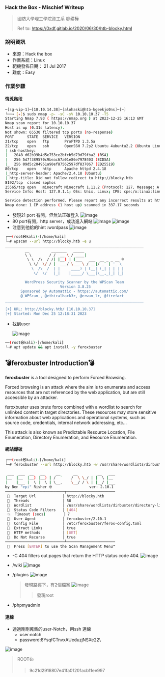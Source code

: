 ### Hack the Box - Mischief Writeup
> 國防大學理工學院資工系 廖耕樺
> 
> Ref to: https://0xdf.gitlab.io/2020/06/30/htb-blocky.html

### 說明資訊

* 來源：Hack the box
* 作業系統：Linux
* 靶機發佈日期： 21 Jul 2017
* 難度：Easy

### 作業步驟

#### 情蒐階段
```bash
─[sg-vip-1]─[10.10.14.38]─[alohaski@htb-kgeekjo0ns]─[~]
└──╼ [★]$ sudo nmap -p- -sC -sV 10.10.10.37 -T5
Starting Nmap 7.93 ( https://nmap.org ) at 2023-12-25 16:13 GMT
Nmap scan report for 10.10.10.37
Host is up (0.31s latency).
Not shown: 65530 filtered tcp ports (no-response)
PORT      STATE  SERVICE   VERSION
21/tcp    open   ftp       ProFTPD 1.3.5a
22/tcp    open   ssh       OpenSSH 7.2p2 Ubuntu 4ubuntu2.2 (Ubuntu Linux; protocol 2.0)
| ssh-hostkey: 
|   2048 d62b99b4d5e753ce2bfcb5d79d79fba2 (RSA)
|   256 5d7f389570c9beac67a01e86e7978403 (ECDSA)
|_  256 09d5c204951a90ef87562597df837067 (ED25519)
80/tcp    open   http      Apache httpd 2.4.18
|_http-server-header: Apache/2.4.18 (Ubuntu)
|_http-title: Did not follow redirect to http://blocky.htb
8192/tcp  closed sophos
25565/tcp open   minecraft Minecraft 1.11.2 (Protocol: 127, Message: A Minecraft Server, Users: 0/20)
Service Info: Host: 127.0.1.1; OSs: Unix, Linux; CPE: cpe:/o:linux:linux_kernel

Service detection performed. Please report any incorrect results at https://nmap.org/submit/ .
Nmap done: 1 IP address (1 host up) scanned in 337.17 seconds
```
* 發現21 port 有開，但無法正確登入
![image](https://github.com/Draw0919/Pub-ClassWork/assets/102810421/af12aa53-ac41-41e1-bff5-f06d7cf3b32d)
* 80 port有開，http server，成功進入網站
![image](https://github.com/Draw0919/Pub-ClassWork/assets/102810421/dde465b5-4e84-4571-86d0-5eb98de47fc1)
![image](https://github.com/Draw0919/Pub-ClassWork/assets/102810421/5a4c75c7-8560-483a-a4a7-1dc944d82473)
* 注意到他給的hint :wordpass
![image](https://github.com/Draw0919/Pub-ClassWork/assets/102810421/71078285-72dc-4dd0-a08f-4076c96ccf4c)

```bash
┌──(root㉿kali)-[/home/kali]
└─# wpscan --url http://blocky.htb -e u
_______________________________________________________________
         __          _______   _____
         \ \        / /  __ \ / ____|
          \ \  /\  / /| |__) | (___   ___  __ _ _ __ ®
           \ \/  \/ / |  ___/ \___ \ / __|/ _` | '_ \
            \  /\  /  | |     ____) | (__| (_| | | | |
             \/  \/   |_|    |_____/ \___|\__,_|_| |_|

         WordPress Security Scanner by the WPScan Team
                         Version 3.8.25
       Sponsored by Automattic - https://automattic.com/
       @_WPScan_, @ethicalhack3r, @erwan_lr, @firefart
_______________________________________________________________

[+] URL: http://blocky.htb/ [10.10.10.37]
[+] Started: Mon Dec 25 12:18:31 2023
```
* 找到user
  
  ![image](https://github.com/Draw0919/Pub-ClassWork/assets/102810421/1d01e61d-02de-4298-ba4f-c77263671c6f)

```bash
──(root㉿kali)-[/home/kali]
└─# apt update && apt install -y feroxbuster
```
💣feroxbuster Introduction💣
---
**feroxbuster** is a tool designed to perform Forced Browsing.

Forced browsing is an attack where the aim is to enumerate and access resources that are not referenced by the web application, but are still accessible by an attacker.

feroxbuster uses brute force combined with a wordlist to search for unlinked content in target directories. These resources may store sensitive information about web applications and operational systems, such as source code, credentials, internal network addressing, etc...

This attack is also known as Predictable Resource Location, File Enumeration, Directory Enumeration, and Resource Enumeration.
#### 網站爆破
```bash
┌──(root㉿kali)-[/home/kali]
└─# feroxbuster --url http://blocky.htb -w /usr/share/wordlists/dirbuster/directory-list-2.3-medium.txt -C 404 -n 

 ___  ___  __   __     __      __         __   ___
|__  |__  |__) |__) | /  `    /  \ \_/ | |  \ |__
|    |___ |  \ |  \ | \__,    \__/ / \ | |__/ |___
by Ben "epi" Risher 🤓                 ver: 2.10.1
───────────────────────────┬──────────────────────
 🎯  Target Url            │ http://blocky.htb
 🚀  Threads               │ 50
 📖  Wordlist              │ /usr/share/wordlists/dirbuster/directory-list-2.3-medium.txt
 💢  Status Code Filters   │ [404]
 💥  Timeout (secs)        │ 7
 🦡  User-Agent            │ feroxbuster/2.10.1
 💉  Config File           │ /etc/feroxbuster/ferox-config.toml
 🔎  Extract Links         │ true
 🏁  HTTP methods          │ [GET]
 🚫  Do Not Recurse        │ true
───────────────────────────┴──────────────────────
 🏁  Press [ENTER] to use the Scan Management Menu™
```
* -C 404 filters out pages that return the HTTP status code 404.
![image](https://github.com/Draw0919/Pub-ClassWork/assets/102810421/e054cc63-dac2-477d-8ef2-fd80af49d458)
* /wiki
  ![image](https://github.com/Draw0919/Pub-ClassWork/assets/102810421/379c5362-5d30-492b-8f90-c3c5723101e1)

* /plugins
  ![image](https://github.com/Draw0919/Pub-ClassWork/assets/102810421/6774006b-bb01-465a-9424-9df5ee23e89e)
  >發現路徑下，有2個檔案
![image](https://github.com/Draw0919/Pub-ClassWork/assets/102810421/5a04e208-9171-480f-b078-841bdab0b932)
  >>發現root 

* /phpmyadmin

#### 連線
* 透過剛剛蒐集的user-Notch，用ssh 連線
  * user:notch
  * password:8YsqfCTnvxAUeduzjNSXe22\

![image](https://github.com/Draw0919/Pub-ClassWork/assets/102810421/33ab8145-7f68-41c0-af48-7fec6110cf31)

> ROOT👍
>> 9c21d2918807e41fa01201acb11ee997


  








